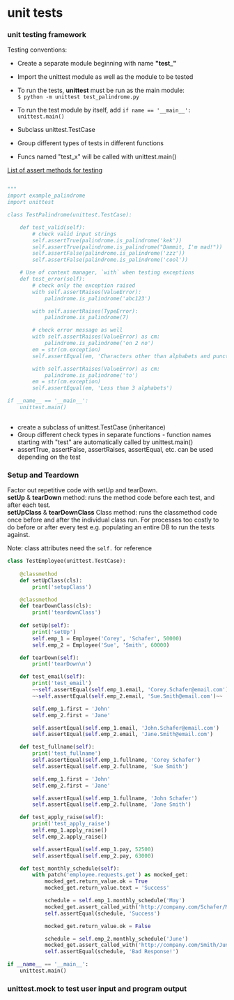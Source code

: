 # unit tests

### unit testing framework

Testing conventions:

* Create a separate module beginning with name __"test\_"__  
* Import the unittest module as well as the module to be tested  
* To run the tests, __unittest__ must be run as the main module:  
`$ python -m unittest test_palindrome.py`
* To run the test module by itself, add `if name == '__main__': unittest.main()`

* Subclass unittest.TestCase 
* Group different types of tests in different functions
* Funcs named "test\_x" will be called with unittest.main()  

[List of assert methods for testing](https://docs.python.org/3/library/unittest.html#assert-methods)

```python

"""
import example_palindrome
import unittest

class TestPalindrome(unittest.TestCase):

    def test_valid(self):
        # check valid input strings
        self.assertTrue(palindrome.is_palindrome('kek'))
        self.assertTrue(palindrome.is_palindrome("Dammit, I'm mad!"))
        self.assertFalse(palindrome.is_palindrome('zzz'))
        self.assertFalse(palindrome.is_palindrome('cool'))

    # Use of context manager, `with` when testing exceptions
    def test_error(self):
        # check only the exception raised
        with self.assertRaises(ValueError):
            palindrome.is_palindrome('abc123')

        with self.assertRaises(TypeError):
            palindrome.is_palindrome(7)

        # check error message as well
        with self.assertRaises(ValueError) as cm:
            palindrome.is_palindrome('on 2 no')
        em = str(cm.exception)
        self.assertEqual(em, 'Characters other than alphabets and punctuations')

        with self.assertRaises(ValueError) as cm:
            palindrome.is_palindrome('to')
        em = str(cm.exception)
        self.assertEqual(em, 'Less than 3 alphabets')

if __name__ == '__main__':
    unittest.main()
    
```


* create a subclass of unittest.TestCase (inheritance)
* Group different check types in separate functions - function names starting with "test" are automatically called by unittest.main()
* assertTrue, assertFalse, assertRaises, assertEqual, etc. can be used depending on the test

### Setup and Teardown
Factor out repetitive code with setUp and tearDown.  
__setUp__ & __tearDown__ method: runs the method code before each test, and after each test.  
__setUpClass__ & __tearDownClass__ Class method: runs the classmethod code once before and after the individual class run. For processes too costly to do before or after every test e.g. populating an entire DB to run the tests against.  

Note: class attributes need the `self.` for reference
```python
class TestEmployee(unittest.TestCase):
    
    @classmethod
    def setUpClass(cls):
        print('setupClass')

    @classmethod
    def tearDownClass(cls):
        print('teardownClass')
    
    def setUp(self):
        print('setUp')
        self.emp_1 = Employee('Corey', 'Schafer', 50000)
        self.emp_2 = Employee('Sue', 'Smith', 60000)

    def tearDown(self):
        print('tearDown\n')

    def test_email(self):
        print('test_email')
        ~~self.assertEqual(self.emp_1.email, 'Corey.Schafer@email.com')~~
        ~~self.assertEqual(self.emp_2.email, 'Sue.Smith@email.com')~~

        self.emp_1.first = 'John'
        self.emp_2.first = 'Jane'

        self.assertEqual(self.emp_1.email, 'John.Schafer@email.com')
        self.assertEqual(self.emp_2.email, 'Jane.Smith@email.com')

    def test_fullname(self):
        print('test_fullname')
        self.assertEqual(self.emp_1.fullname, 'Corey Schafer')
        self.assertEqual(self.emp_2.fullname, 'Sue Smith')

        self.emp_1.first = 'John'
        self.emp_2.first = 'Jane'

        self.assertEqual(self.emp_1.fullname, 'John Schafer')
        self.assertEqual(self.emp_2.fullname, 'Jane Smith')

    def test_apply_raise(self):
        print('test_apply_raise')
        self.emp_1.apply_raise()
        self.emp_2.apply_raise()

        self.assertEqual(self.emp_1.pay, 52500)
        self.assertEqual(self.emp_2.pay, 63000)

    def test_monthly_schedule(self):
        with patch('employee.requests.get') as mocked_get:
            mocked_get.return_value.ok = True
            mocked_get.return_value.text = 'Success'

            schedule = self.emp_1.monthly_schedule('May')
            mocked_get.assert_called_with('http://company.com/Schafer/May')
            self.assertEqual(schedule, 'Success')

            mocked_get.return_value.ok = False

            schedule = self.emp_2.monthly_schedule('June')
            mocked_get.assert_called_with('http://company.com/Smith/June')
            self.assertEqual(schedule, 'Bad Response!')

if __name__ == '__main__':
    unittest.main()

```





### unittest.mock to test user input and program output



